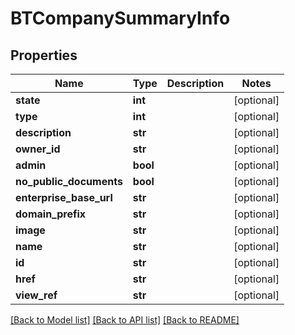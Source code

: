 # BTCompanySummaryInfo

## Properties
Name | Type | Description | Notes
------------ | ------------- | ------------- | -------------
**state** | **int** |  | [optional] 
**type** | **int** |  | [optional] 
**description** | **str** |  | [optional] 
**owner_id** | **str** |  | [optional] 
**admin** | **bool** |  | [optional] 
**no_public_documents** | **bool** |  | [optional] 
**enterprise_base_url** | **str** |  | [optional] 
**domain_prefix** | **str** |  | [optional] 
**image** | **str** |  | [optional] 
**name** | **str** |  | [optional] 
**id** | **str** |  | [optional] 
**href** | **str** |  | [optional] 
**view_ref** | **str** |  | [optional] 

[[Back to Model list]](../README.md#documentation-for-models) [[Back to API list]](../README.md#documentation-for-api-endpoints) [[Back to README]](../README.md)


